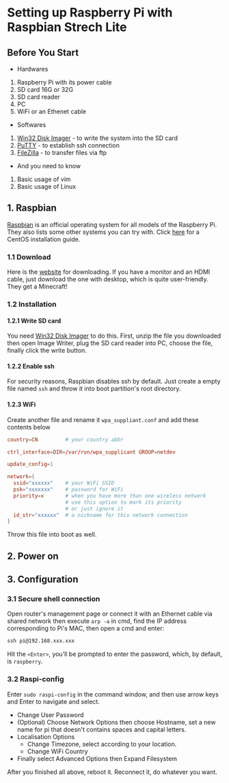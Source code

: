 # Setting up Raspberry Pi with Raspbian Strech Lite

## Before You Start

* Hardwares

1. Raspberry Pi with its power cable
2. SD card 16G or 32G
3. SD card reader
4. PC
5. WiFi or an Ethenet cable

* Softwares

1. [Win32 Disk Imager](https://sourceforge.net/projects/win32diskimager/) - to write the system into the SD card
2. [PuTTY](https://www.chiark.greenend.org.uk/~sgtatham/putty/latest.html) - to establish ssh connection
3. [FileZilla](https://filezilla-project.org/download.php?type=client) - to transfer files via ftp

* And you need to know

1. Basic usage of vim
2. Basic usage of Linux

## 1. Raspbian

[Raspbian](https://www.raspberrypi.org/documentation/raspbian/) is an official operating system for all models of the Raspberry Pi. They also lists some other systems you can try with. Click [here](./raspberrypi_centos_config.md) for a CentOS installation guide.

### 1.1 Download

Here is the [website](https://www.raspberrypi.org/downloads/raspbian/) for downloading.
If you have a monitor and an HDMI cable, just download the one with desktop, which is quite user-friendly. They get a Minecraft!

### 1.2 Installation

#### 1.2.1 Write SD card

You need [Win32 Disk Imager](https://sourceforge.net/projects/win32diskimager/) to do this. First, unzip the file you downloaded then open Image Writer, plug the SD card reader into PC, choose the file, finally click the write button.

#### 1.2.2 Enable ssh

For security reasons, Raspbian disables ssh by default. Just create a empty file named ```ssh``` and throw it into boot partition's root directory.

#### 1.2.3 WiFi

Create another file and rename it ```wpa_suppliant.conf``` and add these contents below

```conf
country=CN         # your country abbr

ctrl_interface=DIR=/var/run/wpa_supplicant GROUP=netdev

update_config=1

network={
  ssid="xxxxxx"    # your WiFi SSID
  psk="xxxxxxx"    # password for WiFi
  priority=x       # when you have more than one wireless network
                   # use this option to mark its priority
                   # or just ignore it
  id_str="xxxxxx"  # a nickname for this network connection
}
```

Throw this file into boot as well.

## 2. Power on

## 3. Configuration

### 3.1 Secure shell connection

Open router's management page or connect it with an Ethernet cable via shared network then execute ```arp -a``` in cmd, find the IP address corresponding to Pi's MAC, then open a cmd and enter:

```cmd
ssh pi@192.168.xxx.xxx
```

Hit the ```<Enter>```, you'll be prompted to enter the password, which, by default, is ```raspberry```.

### 3.2 Raspi-config

Enter ```sudo raspi-config``` in the command window, and then use arrow keys and Enter to navigate and select.

* Change User Password
* (Optional) Choose Network Options then choose Hostname, set a new name for pi that doesn't contains spaces and capital letters.
* Localisation Options
  * Change Timezone, select according to your location.
  * Change WiFi Country
* Finally select Advanced Options then Expand Filesystem

After you finished all above, reboot it. Reconnect it, do whatever you want.